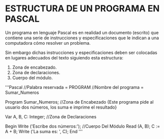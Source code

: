 # ESTRUCTURA DE UN PROGRAMA EN PASCAL

Un programa en lenguaje Pascal es en realidad un documento (escrito) que contiene una serie de instrucciones y especificaciones que le indican a una computadora cómo resolver un problema.

Sin embargo dichas instrucciones y especificaciones deben ser colocadas en lugares adecuados del texto siguiendo esta estructura:

1. Zona de encabezado.
2. Zona de declaraciones.
3. Cuerpo del módulo.


'''Pascal
//Palabra reservada = PROGRAM
//Nombre del programa = Sumar_Numeros

Program Sumar_Numeros;  //Zona de Encabezado
{Este programa pide al usuario dos números, los suma e imprime el resultado}

Var
    A, B, C: Integer;   //Zona de Declaraciones

Begin
    Write ('Escribe dos números:');  //Cuerpo Del Módulo
    Read (A, B); 
    C := A + B;
    Write ('La suma es: ', C);
End
'''               
